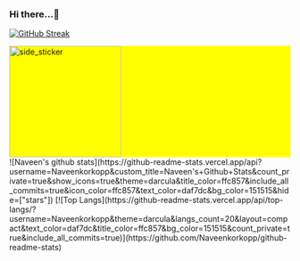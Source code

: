 ### Hi there...👋

[![GitHub Streak](http://github-readme-streak-stats.herokuapp.com?user=Naveenkorkopp&theme=dark&hide_border=true&ring=DAAB4D&fire=DAAB4D&currStreakLabel=DAAB4D)](https://git.io/streak-stats)
<div style="background-color: yellow">
    <img align="center" width=200px height=200px alt="side_sticker" src="https://media.giphy.com/media/TEnXkcsHrP4YedChhA/giphy.gif" />
</div>
![Naveen's github stats](https://github-readme-stats.vercel.app/api?username=Naveenkorkopp&custom_title=Naveen's+Github+Stats&count_private=true&show_icons=true&theme=darcula&title_color=ffc857&include_all_commits=true&icon_color=ffc857&text_color=daf7dc&bg_color=151515&hide=["stars"])
[![Top Langs](https://github-readme-stats.vercel.app/api/top-langs/?username=Naveenkorkopp&theme=darcula&langs_count=20&layout=compact&text_color=daf7dc&title_color=ffc857&bg_color=151515&count_private=true&include_all_commits=true)](https://github.com/Naveenkorkopp/github-readme-stats)
